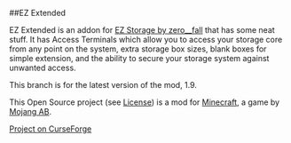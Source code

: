 ##EZ Extended

EZ Extended is an addon for [EZ Storage by zero__fall](http://minecraft.curseforge.com/projects/ezstorage) that has some neat stuff. 
It has Access Terminals which allow you to access your storage core from any point on the system, extra storage box sizes, 
blank boxes for simple extension, and the ability to secure your storage system against unwanted access.

This branch is for the latest version of the mod, 1.9.

This Open Source project (see [License](https://github.com/sblectric/EZExtended/blob/master/license.md)) is a mod for [Minecraft](http://www.minecraft.net/), a game by [Mojang AB](http://mojang.com/).

[Project on CurseForge](http://minecraft.curseforge.com/projects/ezextended)
